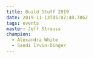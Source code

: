 ```yaml
---
title: Build Stuff 2019
date: 2019-11-13T05:07:48.786Z
tags: events
master: Jeff Strauss
champion:
  - Alexandra White
  - Sandi Irvin-Dinger
---
```


